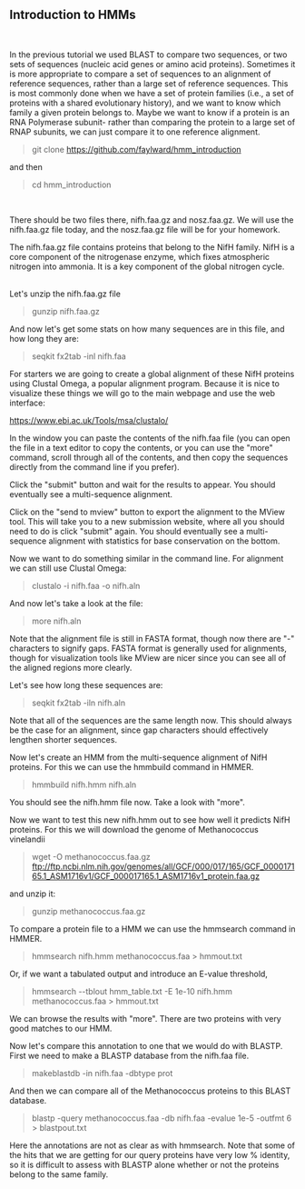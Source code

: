 ## Introduction to HMMs ##
<br>
<p> In the previous tutorial we used BLAST to compare two sequences, or two sets of sequences (nucleic acid genes or amino acid proteins). Sometimes it is more appropriate to compare a set of sequences to an alignment of reference sequences, rather than a large set of reference sequences. This is most commonly done when we have a set of protein families (i.e., a set of proteins with a shared evolutionary history), and we want to know which family a given protein belongs to. Maybe we want to know if a protein is an RNA Polymerase subunit- rather than comparing the protein to a large set of RNAP subunits, we can just compare it to one reference alignment. 
<br>
 
>git clone https://github.com/faylward/hmm_introduction

and then 

>cd hmm_introduction
<br>

There should be two files there, nifh.faa.gz and nosz.faa.gz. 
We will use the nifh.faa.gz file today, and the nosz.faa.gz file will be for your homework.
<br>

The nifh.faa.gz file contains proteins that belong to the NifH family. NifH is a core component of the nitrogenase enzyme, which fixes atmospheric nitrogen into ammonia. It is a key component of the global nitrogen cycle.  
<br>

Let's unzip the nifh.faa.gz file
<br>

>gunzip nifh.faa.gz

And now let's get some stats on how many sequences are in this file, and how long they are:

>seqkit fx2tab -inl nifh.faa


For starters we are going to create a global alignment of these NifH proteins using Clustal Omega, a popular alignment program. Because it is nice to visualize these things we will go to the main webpage and use the web interface:

https://www.ebi.ac.uk/Tools/msa/clustalo/

In the window you can paste the contents of the nifh.faa file (you can open the file in a text editor to copy the contents, or you can use the "more" command, scroll through all of the contents, and then copy the sequences directly from the command line if you prefer).

Click the "submit" button and wait for the results to appear. You should eventually see a multi-sequence alignment.  

Click on the "send to mview" button to export the alignment to the MView tool. This will take you to a new submission website, where all you should need to do is click "submit" again. You should eventually see a multi-sequence alignment with statistics for base conservation on the bottom. 


Now we want to do something similar in the command line. 
For alignment we can still use Clustal Omega:

>clustalo -i nifh.faa -o nifh.aln

And now let's take a look at the file:

>more nifh.aln

Note that the alignment file is still in FASTA format, though now there are "-" characters to signify gaps. FASTA format is generally used for alignments, though for visualization tools like MView are nicer since you can see all of the aligned regions more clearly. 

Let's see how long these sequences are:

>seqkit fx2tab -iln nifh.aln

Note that all of the sequences are the same length now. This should always be the case for an alignment, since gap characters should effectively lengthen shorter sequences. 

Now let's create an HMM from the multi-sequence alignment of NifH proteins. For this we can use the hmmbuild command in HMMER. 

>hmmbuild nifh.hmm nifh.aln

You should see the nifh.hmm file now. Take a look with "more".  


Now we want to test this new nifh.hmm out to see how well it predicts NifH proteins. 
For this we will download the genome of Methanococcus vinelandii

>wget -O methanococcus.faa.gz ftp://ftp.ncbi.nlm.nih.gov/genomes/all/GCF/000/017/165/GCF_000017165.1_ASM1716v1/GCF_000017165.1_ASM1716v1_protein.faa.gz

and unzip it:

>gunzip methanococcus.faa.gz


To compare a protein file to a HMM we can use the hmmsearch command in HMMER. 

>hmmsearch nifh.hmm methanococcus.faa > hmmout.txt

Or, if we want a tabulated output and introduce an E-value threshold, 

>hmmsearch --tblout hmm_table.txt  -E 1e-10  nifh.hmm  methanococcus.faa > hmmout.txt

We can  browse the results with "more". There are two proteins with very good matches to our HMM.

Now let's compare this annotation to one that we would do with BLASTP. 
First we need to make a BLASTP database from the nifh.faa file. 

>makeblastdb -in nifh.faa -dbtype prot

And then we can compare all of the Methanococcus proteins to this BLAST database. 

>blastp -query methanococcus.faa -db nifh.faa -evalue 1e-5 -outfmt 6 > blastpout.txt

Here the annotations are not as clear as with hmmsearch. Note that some of the hits that we are getting for our query proteins have very low % identity, so it is difficult to assess with BLASTP alone whether or not the proteins belong to the same family. 
